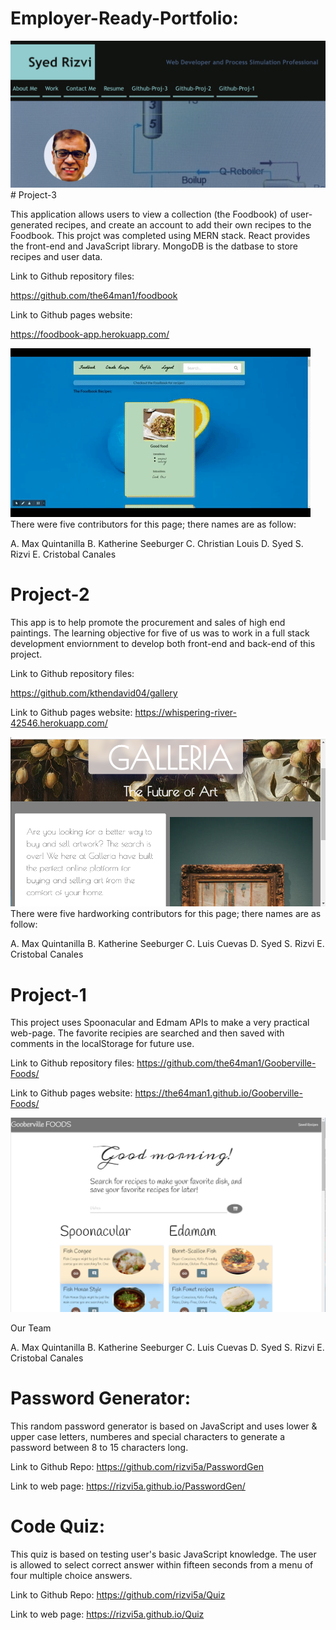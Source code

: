 # Employer-Ready-Portfolio:
<img src="assets/images/Employer-Ready-Portfolio.png" alt="Employer-Ready-portfolio Picture>/img">  
# Project-3

This application allows users to view a collection (the Foodbook) of user-generated recipes, and create an account to add their own recipes to the Foodbook. This projct was completed using MERN stack. React provides the front-end and JavaScript library. MongoDB is the datbase to store recipes and user data.

Link to Github repository files: 

https://github.com/the64man1/foodbook

Link to Github pages website: 

https://foodbook-app.herokuapp.com/

 <img src="assets/images/project-3.gif" alt="project-3 Picture>/img"> 
There were five contributors for this page; there names are as follow:

A. Max Quintanilla
B. Katherine Seeburger
C. Christian Louis
D. Syed S. Rizvi
E. Cristobal Canales


# Project-2

This app is to help promote the procurement and sales of high end paintings. The learning objective for five of us was to work in a full stack development enviornment to develop both front-end and back-end of this project.

Link to Github repository files: 

https://github.com/kthendavid04/gallery

Link to Github pages website: 
https://whispering-river-42546.herokuapp.com/

 <img src="assets/images/project-2.png" alt="project-2 Picture>/img"> 
There were five hardworking contributors for this page; there names are as follow:

A. Max Quintanilla
B. Katherine Seeburger
C. Luis Cuevas
D. Syed S. Rizvi
E. Cristobal Canales

# Project-1

This project uses Spoonacular and Edmam APIs to make a very practical web-page. The favorite recipies are searched and then saved with comments in the localStorage for future use.

Link to Github repository files: https://github.com/the64man1/Gooberville-Foods/

Link to Github pages website: https://the64man1.github.io/Gooberville-Foods/

<img src="assets/images/Project-1.png" alt="project-1 Picture>/img"> 


Our Team

A. Max Quintanilla
B. Katherine Seeburger
C. Luis Cuevas
D. Syed S. Rizvi
E. Cristobal Canales

# Password Generator:

This random password generator is based on JavaScript and uses lower & upper case letters, numberes and special characters to generate a password between 8 to 15 characters long.

Link to Github Repo: https://github.com/rizvi5a/PasswordGen

Link to web page: https://rizvi5a.github.io/PasswordGen/

<!-- <img src="assets/images/Password-Generator.png" alt="Password Generator Picture>/img">   -->

# Code Quiz:

This quiz is based on testing user's basic JavaScript knowledge. The user is allowed to select correct answer within fifteen seconds from a menu of four multiple choice answers. 

Link to Github Repo: https://github.com/rizvi5a/Quiz

Link to web page: https://rizvi5a.github.io/Quiz

<!-- <img src="assets/images/Code-Quiz.png" alt="Code Quiz Picture>/img"> -->
